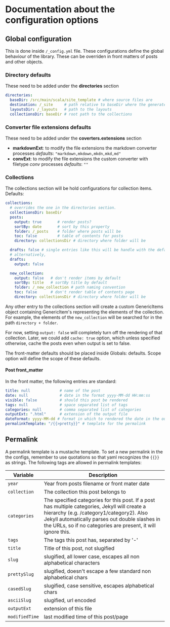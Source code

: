 # Documentation about the configuration options

## Global configuration

This is done inside `/_config.yml` file. These configurations define the global
behaviour of the library. These can be overriden in front matters of posts and
other objects. 

### Directory defaults

These need to be added under the **directories** section
```yaml
directories:
  baseDir: /src/main/scala/site_template # where source files are
  destination: /_site     # path relative to baseDir where the generated site will be
  layoutsDir: /_layouts   # path to the layouts
  collectionsDir: baseDir # root path to the collections
```

### Converter file extensions defaults

These need to be added under the **coverters.extensions** section

- **markdownExt**: to modify the file extensions the markdown converter processes
  _defaults_: `"markdown,mkdown,mkdn,mkd,md"`
- **convExt**: to modify the file extensions the custom converter with filetype
    _conv_ processes
  _defaults_: `""`


### Collections

The collections section will be hold configurations for collection items. Defaults:
```yaml
collections: 
  # overrides the one in the directories section.
  collectionsDir: baseDir 
  posts:
    output: true       # render posts?
    sortBy: date       # sort by this property
    folder: /_posts    # folder where posts will be
    toc: false         # table of contents for posts
    directory: collectionsDir # directory where folder will be

  drafts: false # single entries like this will be handle with the defaults
  # alternatively,
  drafts:
    output: false

  new_collection:
    output: false   # don't render items by default
    sortBy: title   # sortBy title by default
    folder: /_new_collection # path naming convention
    toc: false      # don't render table of contents page
    directory: collectionsDir # directory where folder will be
```
Any other entry to the collections section will create a custom GenericItems object
containing GenericItem's representing the elements of the collection. For example, the
elements of the `new_collection` will be searched for in the path `directory + folder`. 

For now, setting `output: false` will completely turn off the rendering of that
collection. Later, we could add `cache: true` option, which unless specified otherwise,
cache the posts even when output is set to false.


The front-matter defaults should be placed inside Globals: defaults. Scope
option will define the scope of these defaults.


#### Post front_matter

In the front matter, the following entries are standard:
``` yaml
title: null             # name of the post
date: null              # date in the format yyyy-MM-dd HH:mm:ss
visible: false          # should this post be rendered
tags: null              # space separated list of tags
categories: null        # comma separated list of categories
outputExt: ".html"      # extension of the output file
dateFormat: yyyy-MM-dd # format in which to rendered the date in the output
permalinkTemplate: "/{{>pretty}}" # template for the permalink 
```


## Permalink

A permalink template is a mustache template. To set a new permalink in the the configs,
remember to use quotations so that yaml recognizes the `{{}}` as strings. The following
tags are allowed in permalink templates:

Variable     | Description
------------ | ------------
`year`         | Year from posts filename or front mater date
`collection`   | The collection this post belongs to
`categories`   | The specified categories for this post. If a post has multiple categories, Jekyll will create a hierarchy (e.g. /category1/category2). Also Jekyll automatically parses out double slashes in the URLs, so if no categories are present, it will ignore this.
`tags`         | The tags this post has, separated by '-'
`title`        | Title of this post, not slugified
`slug`         | slugified, all lower case, escapes all non alphabetical characters
`prettySlug`   | slugified, doesn't escape a few standard non alphabetical chars
`casedSlug`    | slugified, case sensitive, escapes alphabetical chars
`asciiSlug`    | slugified, url encoded
`outputExt`    | extension of this file
`modifiedTime` | last modified time of this post/page
